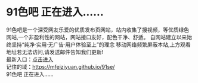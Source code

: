 # 91色吧 正在进入......
91色吧是一个深受网友乐爱的优质发布页网站，站内收集了搜视频，等优质绿色网站,一个非盈利性的网站，网站接口友好，配色干净、舒适。 自网站建立以来始终坚持“纯净·实用·无广告·用户体验至上”的理念 移动网络频繁屏蔽本站,上方观看地址若无法访问,请发送邮件告知我们更新!<br>
最新入口：[点击进入](https://91se.life)<br>
记住的域：https://mfeiziyuan.github.io/91se/<br>
 91色吧 正在进入......
